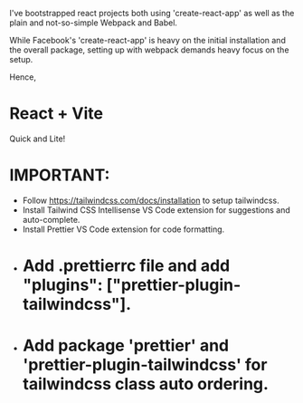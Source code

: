 I've bootstrapped react projects both using 'create-react-app' as well as the plain and not-so-simple Webpack and Babel.

While Facebook's 'create-react-app' is heavy on the initial installation and the overall package, setting up with webpack demands heavy focus on the setup.

Hence,

# React + Vite
Quick and Lite!


# IMPORTANT:

- Follow https://tailwindcss.com/docs/installation to setup tailwindcss.
- Install Tailwind CSS Intellisense VS Code extension for suggestions and auto-complete.
- Install Prettier VS Code extension for code formatting.
- # Add .prettierrc file and add "plugins": ["prettier-plugin-tailwindcss"].
- # Add package 'prettier' and 'prettier-plugin-tailwindcss' for tailwindcss class auto ordering.
